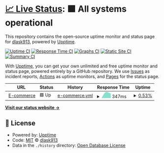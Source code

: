 # [📈 Live Status](https://uptime.ecommerce.com): <!--live status--> **🟩 All systems operational**

This repository contains the open-source uptime monitor and status page for [dlask913](https://uptime.ecommerce.com), powered by [Upptime](https://github.com/upptime/upptime).

[![Uptime CI](https://github.com/dlask913/upptime/workflows/Uptime%20CI/badge.svg)](https://github.com/dlask913/upptime/actions?query=workflow%3A%22Uptime+CI%22)
[![Response Time CI](https://github.com/dlask913/upptime/workflows/Response%20Time%20CI/badge.svg)](https://github.com/dlask913/upptime/actions?query=workflow%3A%22Response+Time+CI%22)
[![Graphs CI](https://github.com/dlask913/upptime/workflows/Graphs%20CI/badge.svg)](https://github.com/dlask913/upptime/actions?query=workflow%3A%22Graphs+CI%22)
[![Static Site CI](https://github.com/dlask913/upptime/workflows/Static%20Site%20CI/badge.svg)](https://github.com/dlask913/upptime/actions?query=workflow%3A%22Static+Site+CI%22)
[![Summary CI](https://github.com/dlask913/upptime/workflows/Summary%20CI/badge.svg)](https://github.com/dlask913/upptime/actions?query=workflow%3A%22Summary+CI%22)

With [Upptime](https://upptime.js.org), you can get your own unlimited and free uptime monitor and status page, powered entirely by a GitHub repository. We use [Issues](https://github.com/dlask913/upptime/issues) as incident reports, [Actions](https://github.com/dlask913/upptime/actions) as uptime monitors, and [Pages](https://uptime.ecommerce.com) for the status page.

<!--start: status pages-->
<!-- This summary is generated by Upptime (https://github.com/upptime/upptime) -->
<!-- Do not edit this manually, your changes will be overwritten -->
<!-- prettier-ignore -->
| URL | Status | History | Response Time | Uptime |
| --- | ------ | ------- | ------------- | ------ |
| <img alt="" src="https://icons.duckduckgo.com/ip3/ec2-43-200-95-178.ap-northeast-2.compute.amazonaws.com.ico" height="13"> [E-commerce](http://ec2-43-200-95-178.ap-northeast-2.compute.amazonaws.com:8000/member-service/main) | 🟩 Up | [e-commerce.yml](https://github.com/dlask913/upptime/commits/HEAD/history/e-commerce.yml) | <details><summary><img alt="Response time graph" src="./graphs/e-commerce/response-time-week.png" height="20"> 347ms</summary><br><a href="https://dlask913.github.io/upptime/history/e-commerce"><img alt="Response time 347" src="https://img.shields.io/endpoint?url=https%3A%2F%2Fraw.githubusercontent.com%2Fdlask913%2Fupptime%2FHEAD%2Fapi%2Fe-commerce%2Fresponse-time.json"></a><br><a href="https://dlask913.github.io/upptime/history/e-commerce"><img alt="24-hour response time 347" src="https://img.shields.io/endpoint?url=https%3A%2F%2Fraw.githubusercontent.com%2Fdlask913%2Fupptime%2FHEAD%2Fapi%2Fe-commerce%2Fresponse-time-day.json"></a><br><a href="https://dlask913.github.io/upptime/history/e-commerce"><img alt="7-day response time 347" src="https://img.shields.io/endpoint?url=https%3A%2F%2Fraw.githubusercontent.com%2Fdlask913%2Fupptime%2FHEAD%2Fapi%2Fe-commerce%2Fresponse-time-week.json"></a><br><a href="https://dlask913.github.io/upptime/history/e-commerce"><img alt="30-day response time 347" src="https://img.shields.io/endpoint?url=https%3A%2F%2Fraw.githubusercontent.com%2Fdlask913%2Fupptime%2FHEAD%2Fapi%2Fe-commerce%2Fresponse-time-month.json"></a><br><a href="https://dlask913.github.io/upptime/history/e-commerce"><img alt="1-year response time 347" src="https://img.shields.io/endpoint?url=https%3A%2F%2Fraw.githubusercontent.com%2Fdlask913%2Fupptime%2FHEAD%2Fapi%2Fe-commerce%2Fresponse-time-year.json"></a></details> | <details><summary><a href="https://dlask913.github.io/upptime/history/e-commerce">0.53%</a></summary><a href="https://dlask913.github.io/upptime/history/e-commerce"><img alt="All-time uptime 0.53%" src="https://img.shields.io/endpoint?url=https%3A%2F%2Fraw.githubusercontent.com%2Fdlask913%2Fupptime%2FHEAD%2Fapi%2Fe-commerce%2Fuptime.json"></a><br><a href="https://dlask913.github.io/upptime/history/e-commerce"><img alt="24-hour uptime 0.53%" src="https://img.shields.io/endpoint?url=https%3A%2F%2Fraw.githubusercontent.com%2Fdlask913%2Fupptime%2FHEAD%2Fapi%2Fe-commerce%2Fuptime-day.json"></a><br><a href="https://dlask913.github.io/upptime/history/e-commerce"><img alt="7-day uptime 0.53%" src="https://img.shields.io/endpoint?url=https%3A%2F%2Fraw.githubusercontent.com%2Fdlask913%2Fupptime%2FHEAD%2Fapi%2Fe-commerce%2Fuptime-week.json"></a><br><a href="https://dlask913.github.io/upptime/history/e-commerce"><img alt="30-day uptime 0.53%" src="https://img.shields.io/endpoint?url=https%3A%2F%2Fraw.githubusercontent.com%2Fdlask913%2Fupptime%2FHEAD%2Fapi%2Fe-commerce%2Fuptime-month.json"></a><br><a href="https://dlask913.github.io/upptime/history/e-commerce"><img alt="1-year uptime 0.53%" src="https://img.shields.io/endpoint?url=https%3A%2F%2Fraw.githubusercontent.com%2Fdlask913%2Fupptime%2FHEAD%2Fapi%2Fe-commerce%2Fuptime-year.json"></a></details>

<!--end: status pages-->

[**Visit our status website →**](https://uptime.ecommerce.com)

## 📄 License

- Powered by: [Upptime](https://github.com/upptime/upptime)
- Code: [MIT](./LICENSE) © [dlask913](https://uptime.ecommerce.com)
- Data in the `./history` directory: [Open Database License](https://opendatacommons.org/licenses/odbl/1-0/)
